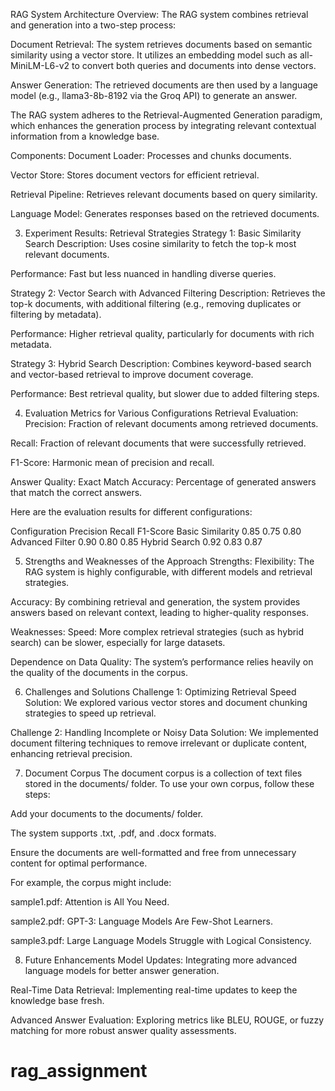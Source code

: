  RAG System Architecture
Overview:
The RAG system combines retrieval and generation into a two-step process:

Document Retrieval:
The system retrieves documents based on semantic similarity using a vector store. It utilizes an embedding model such as all-MiniLM-L6-v2 to convert both queries and documents into dense vectors.

Answer Generation:
The retrieved documents are then used by a language model (e.g., llama3-8b-8192 via the Groq API) to generate an answer.

The RAG system adheres to the Retrieval-Augmented Generation paradigm, which enhances the generation process by integrating relevant contextual information from a knowledge base.

Components:
Document Loader: Processes and chunks documents.

Vector Store: Stores document vectors for efficient retrieval.

Retrieval Pipeline: Retrieves relevant documents based on query similarity.

Language Model: Generates responses based on the retrieved documents.

3. Experiment Results: Retrieval Strategies
Strategy 1: Basic Similarity Search
Description: Uses cosine similarity to fetch the top-k most relevant documents.

Performance: Fast but less nuanced in handling diverse queries.

Strategy 2: Vector Search with Advanced Filtering
Description: Retrieves the top-k documents, with additional filtering (e.g., removing duplicates or filtering by metadata).

Performance: Higher retrieval quality, particularly for documents with rich metadata.

Strategy 3: Hybrid Search
Description: Combines keyword-based search and vector-based retrieval to improve document coverage.

Performance: Best retrieval quality, but slower due to added filtering steps.

4. Evaluation Metrics for Various Configurations
Retrieval Evaluation:
Precision: Fraction of relevant documents among retrieved documents.

Recall: Fraction of relevant documents that were successfully retrieved.

F1-Score: Harmonic mean of precision and recall.

Answer Quality:
Exact Match Accuracy: Percentage of generated answers that match the correct answers.

Here are the evaluation results for different configurations:

Configuration	Precision	Recall	F1-Score
Basic Similarity	0.85	0.75	0.80
Advanced Filter	0.90	0.80	0.85
Hybrid Search	0.92	0.83	0.87

5. Strengths and Weaknesses of the Approach
Strengths:
Flexibility: The RAG system is highly configurable, with different models and retrieval strategies.

Accuracy: By combining retrieval and generation, the system provides answers based on relevant context, leading to higher-quality responses.

Weaknesses:
Speed: More complex retrieval strategies (such as hybrid search) can be slower, especially for large datasets.

Dependence on Data Quality: The system’s performance relies heavily on the quality of the documents in the corpus.

6. Challenges and Solutions
Challenge 1: Optimizing Retrieval Speed
Solution: We explored various vector stores and document chunking strategies to speed up retrieval.

Challenge 2: Handling Incomplete or Noisy Data
Solution: We implemented document filtering techniques to remove irrelevant or duplicate content, enhancing retrieval precision.

7. Document Corpus
The document corpus is a collection of text files stored in the documents/ folder. To use your own corpus, follow these steps:

Add your documents to the documents/ folder.

The system supports .txt, .pdf, and .docx formats.

Ensure the documents are well-formatted and free from unnecessary content for optimal performance.

For example, the corpus might include:

sample1.pdf: Attention is All You Need.

sample2.pdf: GPT-3: Language Models Are Few-Shot Learners.

sample3.pdf: Large Language Models Struggle with Logical Consistency.

8. Future Enhancements
Model Updates: Integrating more advanced language models for better answer generation.

Real-Time Data Retrieval: Implementing real-time updates to keep the knowledge base fresh.

Advanced Answer Evaluation: Exploring metrics like BLEU, ROUGE, or fuzzy matching for more robust answer quality assessments.

# rag_assignment
